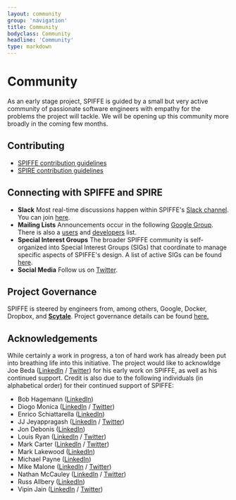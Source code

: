 ```yaml
---
layout: community
group: 'navigation'
title: Community
bodyclass: Community
headline: 'Community'
type: markdown
---
```


# Community

As an early stage project, SPIFFE is guided by a small but very
active community of passionate software engineers with empathy for
the problems the project will tackle. We will be opening up this
community more broadly in the coming few months.

## Contributing

* [SPIFFE contribution guidelines](https://github.com/spiffe/spiffe/blob/master/CONTRIBUTING.md)
* [SPIRE contribution guidelines](https://github.com/spiffe/spire/blob/master/CONTRIBUTING.md)

## Connecting with SPIFFE and SPIRE

* **Slack** Most real-time discussions happen within SPIFFE's [Slack
channel](https://spiffe.slack.com). You can join [here](https://slack.spiffe.io).
* **Mailing Lists** Announcements occur in the following
[Google Group](https://groups.google.com/a/spiffe.io/forum/#!forum/announce).
There is also a [users](https://groups.google.com/a/spiffe.io/forum/#!forum/user-discussion)
and [developers](https://groups.google.com/a/spiffe.io/forum/#!forum/dev-discussion) list.
*  **Special Interest Groups** The broader SPIFFE community is
self-organized into Special Interest Groups (SIGs) that coordinate
to manage specific aspects of SPIFFE's design. A list of active
SIGs can be found
[here](https://github.com/spiffe/spiffe/tree/master/community).
* **Social Media** Follow us on [Twitter](https://twitter.com/SPIFFEio).


## Project Governance

SPIFFE is steered by engineers from, among others, Google, Docker,
Dropbox, and **[Scytale](https://www.scytale.io)**. Project governance
details can be found
[here.](https://github.com/spiffe/spiffe/blob/master/GOVERNANCE.md)


## Acknowledgements

While certainly a work in progress, a ton of hard work has already
been put into breathing life into this initiative. The project would
like to acknowldge Joe Beda ([LinkedIn](https://www.linkedin.com/in/jbeda)
/ [Twitter](https://twitter.com/jbeda)) for his early work on SPIFFE,
as well as his continued support. Credit is also due to the
following individuals (in alphabetical order) for their continued
support of SPIFFE:

- Bob Hagemann ([LinkedIn](https://www.linkedin.com/in/bobzilladev))
- Diogo Monica ([LinkedIn](https://www.linkedin.com/in/diogomonica) / [Twitter](https://twitter.com/diogomonica))
- Enrico Schiattarella ([LinkedIn](https://www.linkedin.com/in/enrico-schiattarella))
- JJ Jeyappragash ([LinkedIn](https://www.linkedin.com/in/pragashjj) / [Twitter](https://twitter.com/pragashjj))
- Jon Debonis ([LinkedIn](https://www.linkedin.com/in/jondb))
- Louis Ryan ([LinkedIn](https://www.linkedin.com/in/louis-ryan-2a8408) / [Twitter](https://twitter.com/louiscryan))
- Mark Carter ([LinkedIn](https://www.linkedin.com/in/markcartertm) / [Twitter](https://twitter.com/markcartertm))
- Mark Lakewood ([LinkedIn](https://www.linkedin.com/in/marklakewood))
- Michael Payne ([LinkedIn](https://www.linkedin.com/in/paynem/))
- Mike Malone ([LinkedIn](https://www.linkedin.com/in/mmalone) / [Twitter](https://twitter.com/mjmalone))
- Nathan McCauley ([LinkedIn](https://www.linkedin.com/in/nathanmccauley) / [Twitter](https://twitter.com/nathanmccauley))
- Russ Allbery ([LinkedIn](https://www.linkedin.com/in/russ-allbery-05862198))
- Vipin Jain ([LinkedIn](https://www.linkedin.com/in/vipin-jain-6455b311) / [Twitter](https://twitter.com/jainvipin_))

